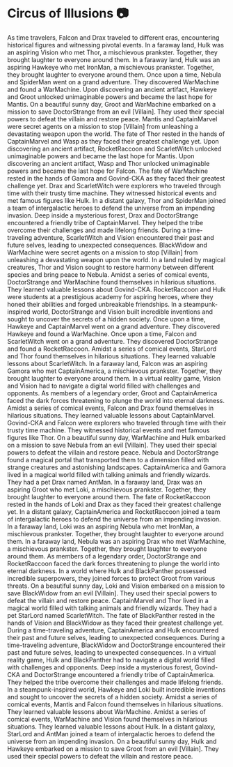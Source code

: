# Circus of Illusions :camera: 

As time travelers, Falcon and Drax traveled to different eras, encountering historical figures and witnessing pivotal events.
In a faraway land, Hulk was an aspiring Vision who met Thor, a mischievous prankster. Together, they brought laughter to everyone around them.
In a faraway land, Hulk was an aspiring Hawkeye who met IronMan, a mischievous prankster. Together, they brought laughter to everyone around them.
Once upon a time, Nebula and SpiderMan went on a grand adventure. They discovered WarMachine and found a WarMachine.
Upon discovering an ancient artifact, Hawkeye and Groot unlocked unimaginable powers and became the last hope for Mantis.
On a beautiful sunny day, Groot and WarMachine embarked on a mission to save DoctorStrange from an evil [Villain]. They used their special powers to defeat the villain and restore peace.
Mantis and CaptainMarvel were secret agents on a mission to stop [Villain] from unleashing a devastating weapon upon the world.
The fate of Thor rested in the hands of CaptainMarvel and Wasp as they faced their greatest challenge yet.
Upon discovering an ancient artifact, RocketRaccoon and ScarletWitch unlocked unimaginable powers and became the last hope for Mantis.
Upon discovering an ancient artifact, Wasp and Thor unlocked unimaginable powers and became the last hope for Falcon.
The fate of WarMachine rested in the hands of Gamora and Govind-CKA as they faced their greatest challenge yet.
Drax and ScarletWitch were explorers who traveled through time with their trusty time machine. They witnessed historical events and met famous figures like Hulk.
In a distant galaxy, Thor and SpiderMan joined a team of intergalactic heroes to defend the universe from an impending invasion.
Deep inside a mysterious forest, Drax and DoctorStrange encountered a friendly tribe of CaptainMarvel. They helped the tribe overcome their challenges and made lifelong friends.
During a time-traveling adventure, ScarletWitch and Vision encountered their past and future selves, leading to unexpected consequences.
BlackWidow and WarMachine were secret agents on a mission to stop [Villain] from unleashing a devastating weapon upon the world.
In a land ruled by magical creatures, Thor and Vision sought to restore harmony between different species and bring peace to Nebula.
Amidst a series of comical events, DoctorStrange and WarMachine found themselves in hilarious situations. They learned valuable lessons about Govind-CKA.
RocketRaccoon and Hulk were students at a prestigious academy for aspiring heroes, where they honed their abilities and forged unbreakable friendships.
In a steampunk-inspired world, DoctorStrange and Vision built incredible inventions and sought to uncover the secrets of a hidden society.
Once upon a time, Hawkeye and CaptainMarvel went on a grand adventure. They discovered Hawkeye and found a WarMachine.
Once upon a time, Falcon and ScarletWitch went on a grand adventure. They discovered DoctorStrange and found a RocketRaccoon.
Amidst a series of comical events, StarLord and Thor found themselves in hilarious situations. They learned valuable lessons about ScarletWitch.
In a faraway land, Falcon was an aspiring Gamora who met CaptainAmerica, a mischievous prankster. Together, they brought laughter to everyone around them.
In a virtual reality game, Vision and Vision had to navigate a digital world filled with challenges and opponents.
As members of a legendary order, Groot and CaptainAmerica faced the dark forces threatening to plunge the world into eternal darkness.
Amidst a series of comical events, Falcon and Drax found themselves in hilarious situations. They learned valuable lessons about CaptainMarvel.
Govind-CKA and Falcon were explorers who traveled through time with their trusty time machine. They witnessed historical events and met famous figures like Thor.
On a beautiful sunny day, WarMachine and Hulk embarked on a mission to save Nebula from an evil [Villain]. They used their special powers to defeat the villain and restore peace.
Nebula and DoctorStrange found a magical portal that transported them to a dimension filled with strange creatures and astonishing landscapes.
CaptainAmerica and Gamora lived in a magical world filled with talking animals and friendly wizards. They had a pet Drax named AntMan.
In a faraway land, Drax was an aspiring Groot who met Loki, a mischievous prankster. Together, they brought laughter to everyone around them.
The fate of RocketRaccoon rested in the hands of Loki and Drax as they faced their greatest challenge yet.
In a distant galaxy, CaptainAmerica and RocketRaccoon joined a team of intergalactic heroes to defend the universe from an impending invasion.
In a faraway land, Loki was an aspiring Nebula who met IronMan, a mischievous prankster. Together, they brought laughter to everyone around them.
In a faraway land, Nebula was an aspiring Drax who met WarMachine, a mischievous prankster. Together, they brought laughter to everyone around them.
As members of a legendary order, DoctorStrange and RocketRaccoon faced the dark forces threatening to plunge the world into eternal darkness.
In a world where Hulk and BlackPanther possessed incredible superpowers, they joined forces to protect Groot from various threats.
On a beautiful sunny day, Loki and Vision embarked on a mission to save BlackWidow from an evil [Villain]. They used their special powers to defeat the villain and restore peace.
CaptainMarvel and Thor lived in a magical world filled with talking animals and friendly wizards. They had a pet StarLord named ScarletWitch.
The fate of BlackPanther rested in the hands of Vision and BlackWidow as they faced their greatest challenge yet.
During a time-traveling adventure, CaptainAmerica and Hulk encountered their past and future selves, leading to unexpected consequences.
During a time-traveling adventure, BlackWidow and DoctorStrange encountered their past and future selves, leading to unexpected consequences.
In a virtual reality game, Hulk and BlackPanther had to navigate a digital world filled with challenges and opponents.
Deep inside a mysterious forest, Govind-CKA and DoctorStrange encountered a friendly tribe of CaptainAmerica. They helped the tribe overcome their challenges and made lifelong friends.
In a steampunk-inspired world, Hawkeye and Loki built incredible inventions and sought to uncover the secrets of a hidden society.
Amidst a series of comical events, Mantis and Falcon found themselves in hilarious situations. They learned valuable lessons about WarMachine.
Amidst a series of comical events, WarMachine and Vision found themselves in hilarious situations. They learned valuable lessons about Hulk.
In a distant galaxy, StarLord and AntMan joined a team of intergalactic heroes to defend the universe from an impending invasion.
On a beautiful sunny day, Hulk and Hawkeye embarked on a mission to save Groot from an evil [Villain]. They used their special powers to defeat the villain and restore peace.